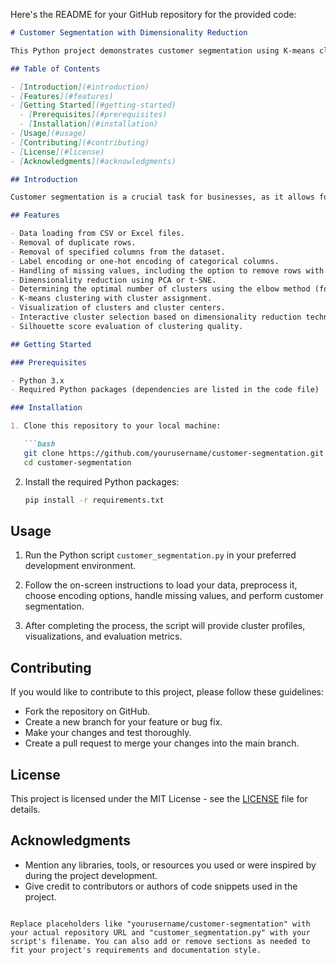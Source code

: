 Here's the README for your GitHub repository for the provided code:

```markdown
# Customer Segmentation with Dimensionality Reduction

This Python project demonstrates customer segmentation using K-means clustering and dimensionality reduction techniques such as PCA (Principal Component Analysis) and t-SNE (t-distributed Stochastic Neighbor Embedding). It is designed to help businesses identify distinct customer segments based on their purchasing behavior and other features.

## Table of Contents

- [Introduction](#introduction)
- [Features](#features)
- [Getting Started](#getting-started)
  - [Prerequisites](#prerequisites)
  - [Installation](#installation)
- [Usage](#usage)
- [Contributing](#contributing)
- [License](#license)
- [Acknowledgments](#acknowledgments)

## Introduction

Customer segmentation is a crucial task for businesses, as it allows for targeted marketing strategies and personalized recommendations. This project aims to provide a practical example of how to perform customer segmentation using K-means clustering and dimensionality reduction with PCA and t-SNE.

## Features

- Data loading from CSV or Excel files.
- Removal of duplicate rows.
- Removal of specified columns from the dataset.
- Label encoding or one-hot encoding of categorical columns.
- Handling of missing values, including the option to remove rows with NaN values.
- Dimensionality reduction using PCA or t-SNE.
- Determining the optimal number of clusters using the elbow method (for PCA and t-SNE).
- K-means clustering with cluster assignment.
- Visualization of clusters and cluster centers.
- Interactive cluster selection based on dimensionality reduction technique.
- Silhouette score evaluation of clustering quality.

## Getting Started

### Prerequisites

- Python 3.x
- Required Python packages (dependencies are listed in the code file)

### Installation

1. Clone this repository to your local machine:

   ```bash
   git clone https://github.com/yourusername/customer-segmentation.git
   cd customer-segmentation
   ```

2. Install the required Python packages:

   ```bash
   pip install -r requirements.txt
   ```

## Usage

1. Run the Python script `customer_segmentation.py` in your preferred development environment.

2. Follow the on-screen instructions to load your data, preprocess it, choose encoding options, handle missing values, and perform customer segmentation.

3. After completing the process, the script will provide cluster profiles, visualizations, and evaluation metrics.

## Contributing

If you would like to contribute to this project, please follow these guidelines:

- Fork the repository on GitHub.
- Create a new branch for your feature or bug fix.
- Make your changes and test thoroughly.
- Create a pull request to merge your changes into the main branch.

## License

This project is licensed under the MIT License - see the [LICENSE](LICENSE) file for details.

## Acknowledgments

- Mention any libraries, tools, or resources you used or were inspired by during the project development.
- Give credit to contributors or authors of code snippets used in the project.
```

Replace placeholders like "yourusername/customer-segmentation" with your actual repository URL and "customer_segmentation.py" with your script's filename. You can also add or remove sections as needed to fit your project's requirements and documentation style.
